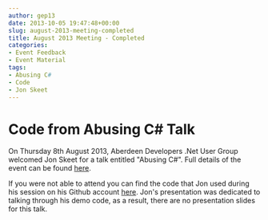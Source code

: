 ```yaml
---
author: gep13
date: 2013-10-05 19:47:48+00:00
slug: august-2013-meeting-completed
title: August 2013 Meeting - Completed
categories:
- Event Feedback
- Event Material
tags:
- Abusing C#
- Code
- Jon Skeet
---
```


# Code from Abusing C# Talk


On Thursday 8th August 2013, Aberdeen Developers .Net User Group welcomed Jon Skeet for a talk entitled "Abusing C#".  Full details of the event can be found [here](http://adnuguk.me/11ooiSC).

If you were not able to attend you can find the code that Jon used during his session on his Github account [here](https://github.com/jskeet/DemoCode/tree/master/Abusing%20CSharp).  Jon's presentation was dedicated to talking through his demo code, as a result, there are no presentation slides for this talk.
